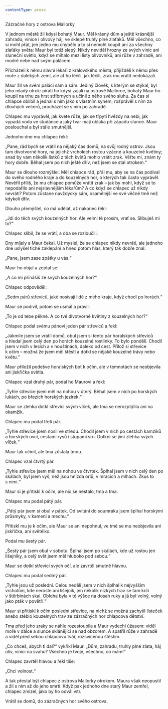 ```yaml
---
contentType: prose
---
```


Zázračné hory z ostrova Mallorky

  

V jednom městě žil kdysi bohatý Maur. Měl krásný dům a ještě krásnější zahradu, vinice i olivový háj, ve sklepě truhly plné zlaťáků. Měl všechno, co si mohl přát, jen jedno mu chybělo a to si nemohl koupit ani za všechny zlaťáky světa: Maur byl totiž slepý. Nikdy neviděl hrozny ze svých vinic ani sluneční světlo, když se míhalo mezi listy olivovníků, ani růže v zahradě, ani modré nebe nad svým palácem.

Přicházeli k němu slavní lékaři z královského města, přijížděli k němu přes moře z dalekých zemí, ale ať ho léčili, jak léčili, zrak mu vrátit nedokázali.

Maur žil ve svém paláci sám a sám. Jediný člověk, s kterým se stýkal, byl jeho mladý otrok: piráti ho kdysi zajali na ostrově Mallorce, bohatý Maur ho koupil na trhu za hrst stříbrných a učinil z něho svého sluhu. Za čas si chlapce oblíbil a jednal s ním jako s vlastním synem; rozprávěl s ním za dlouhých večerů, procházel se s ním po zahradě.

Chlapec mu vyprávěl, jak kvete růže, jak se třpytí hvězdy na nebi, jak vypadá voda ve studánce a jaký tvar mají oblaka při západu slunce. Maur poslouchal a byl stále smutnější.

Jednoho dne mu chlapec řekl:

„Pane, rád bych se vrátil na nějaký čas domů, na svůj rodný ostrov. Jsou tam divotvorné hory, na jejichž vrcholech rostou vzácné a kouzelné květiny; snad by vám několik lístků z těch květů mohlo vrátit zrak. Věřte mi, znám ty hory dobře. Běhal jsem po nich ještě dřív, než jsem se stal otrokem.“

Maur se dlouho rozmýšlel. Měl chlapce rád, přál mu, aby se na čas podíval do svého rodného kraje a do kouzelných hor, o kterých tak často vyprávěl. Nevěřil příliš, že mu chlapec pomůže vrátit zrak – jak by mohl, když se to nepodařilo ani nejslavnějším lékařům? A co když se chlapec už nikdy nevrátí? Potom zůstane navždycky sám, osamělejší ve své věčné tmě než kdykoli dřív.

Dlouho přemýšlel, co má udělat, až nakonec řekl:

„Jdi do těch svých kouzelných hor. Ale velmi tě prosím, vrať se. Slibuješ mi to?“

Chlapec slíbil, že se vrátí, a oba se rozloučili.

Dny míjely a Maur čekal. Už myslel, že se chlapec nikdy nevrátí, ale jednoho dne uslyšel tiché zaklepání a hned potom hlas, který tak dobře znal:

„Pane, jsem zase zpátky u vás.“

Maur ho objal a zeptal se:

„A co mi přinášíš ze svých kouzelných hor?“

Chlapec odpověděl:

„Sedm párů střevíců, jaké nosívají lidé z mého kraje, když chodí po horách.“

Maur se podivil, potom se usmál a pravil:

„To je od tebe pěkné. A co tvé divotvorné květiny z kouzelných hor?“

Chlapec podal svému pánovi jeden pár střevíců a řekl:

„Jakmile jsem se vrátil domů, obul jsem si tento pár horalských střevíců a hledal jsem celý den po horách kouzelné rostlinky. To bylo pondělí. Chodil jsem v nich v lesích a v houštinách, daleko od cest. Přilož si střevíce k očím – možná že jsem měl štěstí a dotkl se nějaké kouzelné trávy nebo květu.“

Maur přiložil podešve horalských bot k očím, ale v temnotách se neobjevila ani jiskřička světla.

Chlapec vzal druhý pár, podal ho Maurovi a řekl:

„Tyhle střevíce jsem měl na nohou v úterý. Běhal jsem v nich po horských lukách, po březích horských jezírek.“

Maur se zlehka dotkl střevíci svých víček, ale tma se nerozptýlila ani na okamžik.

Chlapec mu podal třetí pár.

„Tyhle střevíce jsem nosil ve středu. Chodil jsem v nich po cestách kamzíků a horských ovcí, cestami rysů i stopami srn. Dotkni se jimi zlehka svých víček.“

Maur tak učinil, ale tma zůstala tmou.

Chlapec vzal čtvrtý pár.

„Tyhle střevíce jsem měl na nohou ve čtvrtek. Šplhal jsem v nich celý den po skálách, byl jsem výš, než jsou hnízda orlů, v mracích a mlhách. Zkus to s nimi.“

Maur si je přitiskl k očím, ale nic se nestalo, tma a tma.

Chlapec mu podal pátý pár.

„Pátý pár jsem si obul v pátek. Od svítání do soumraku jsem šplhal horskými průsmyky, v kamení a mechu.“

Přitiskl mu je k očím, ale Maur se ani nepohnul, ve tmě se mu neobjevila ani jiskřička, ani světélko.

Podal mu šestý pár.

„Šestý pár jsem obul v sobotu. Šplhal jsem po skálách, kde už rostou jen lišejníky, a celý svět jsem měl hluboko pod sebou.“

Maur se dotkl střevíci svých očí, ale zavrtěl smutně hlavou.

Chlapec mu podal sedmý pár.

„Tyhle jsou už poslední. Celou neděli jsem v nich šplhal k nejvyšším vrcholům, kde neroste ani lišejník, jen několik nízkých trav se tam krčí v štěrbinách skal. Obloha byla v té výšce na dosah ruky a já byl volný, volný jako pták v povětří.“

Maur si přitiskl k očím poslední střevíce, na nichž se možná zachytil lísteček anebo stéblo kouzelných trav ze zázračných hor chlapcova dětství.

Tma před jeho zraky se náhle rozestoupila a Maur vydechl úžasem: viděl moře v dálce a slunce sklánějící se nad obzorem. A spatřil růže v zahradě a viděl před sebou chlapcovu tvář, rozsvícenou štěstím.

„Co chceš, abych ti dal?“ vykřikl Maur. „Dům, zahradu, truhly plné zlata, háj oliv, vinici na svahu? Všechno je tvoje, všechno, co mám!“

Chlapec zavrtěl hlavou a řekl tiše:

„Chci volnost.“

A tak přestal být chlapec z ostrova Mallorky otrokem. Maura však neopustil a žil s ním až do jeho smrti. Když pak jednoho dne starý Maur zemřel, chlapec zmizel, jako by ho odvál vítr.

Vrátil se domů, do zázračných hor svého ostrova.
